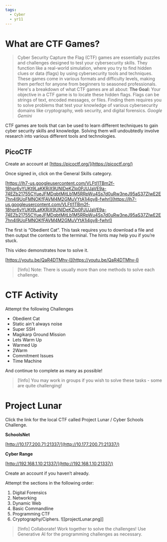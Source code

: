```yaml
---
tags:
  - Cyber
  - yr11
---
```



# What are CTF Games?

> Cyber Security Capture the Flag (CTF) games are essentially puzzles and challenges designed to test your cybersecurity skills. They function like a real-world simulation, where you try to find hidden clues or data (flags) by using cybersecurity tools and techniques.
These games come in various formats and difficulty levels, making them perfect for anyone from beginners to seasoned professionals. Here's a breakdown of what CTF games are all about:
**The Goal:**
Your objective in a CTF game is to locate these hidden flags. Flags can be strings of text, encoded messages, or files.
Finding them requires you to solve problems that test your knowledge of various cybersecurity domains like cryptography, web security, and digital forensics.
*Google Gemini*
> 

CTF games are tools that can be used to learn different techniques to gain cyber security skills and knowledge. Solving them will undoubtedly involve research into various different tools and technologies.

## PicoCTF

Create an account at [https://picoctf.org/](https://picoctf.org/)

Once signed in, click on the General Skills category.

[https://lh7-us.googleusercontent.com/VLFtI1TBm2f-18hpr6vYUKt9LaKKRiX9UNIDeKZlp0PJUJaVE9a-74EZb21755CYueJFMDqbtMjtLb1M5RRpWu4Ss7d0uRw3neJ95aS37ZIwE2E7hn4l9UoFMNOKfFAVM4M2GMuVYtA1i4gy8-fwhrI](https://lh7-us.googleusercontent.com/VLFtI1TBm2f-18hpr6vYUKt9LaKKRiX9UNIDeKZlp0PJUJaVE9a-74EZb21755CYueJFMDqbtMjtLb1M5RRpWu4Ss7d0uRw3neJ95aS37ZIwE2E7hn4l9UoFMNOKfFAVM4M2GMuVYtA1i4gy8-fwhrI)

The first is “Obedient Cat”. This task requires you to download a file and then output the contents to the terminal. The hints may help you if you’re stuck.

This video demonstrates how to solve it.

[https://youtu.be/QaR4DTMhv-I](https://youtu.be/QaR4DTMhv-I)

> [!info]  Note: There is usually more than one methods to solve each challenge.


# CTF Activity

Attempt the following Challenges

- Obedient Cat
- Static ain't always noise
- Super SSH
- Magikarp Ground Mission
- Lets Warm Up
- Warmed Up
- 2Warm
- Commitment Issues
- Time Machine

And continue to complete as many as possible!

> [!info]  You may work in groups if you wish to solve these tasks - some are quite challenging!


# Project Lunar

Click the link for the local CTF called Project Lunar / Cyber Schools Challenge. 

**SchoolsNet**

[http://10.177.200.71:21337/](http://10.177.200.71:21337/)

**Cyber Range**

[http://192.168.1.10:21337/](http://192.168.1.10:21337/)

Create an account if you haven’t already.

Attempt the sections in the following order:

1. Digital Forensics
2. Networking
3. Dynamic Web
4. Basic Commandline
5. Programming CTF
6. Cryptography/Ciphers.
![[projectLunar.png]]


> [!info] Collaborate! Work together to solve the challenges! Use Generative AI for the programming challenges as necessary.
